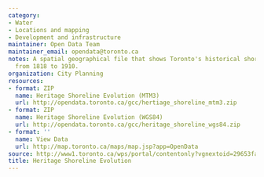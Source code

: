 ```yaml
---
category:
- Water
- Locations and mapping
- Development and infrastructure
maintainer: Open Data Team
maintainer_email: opendata@toronto.ca
notes: A spatial geographical file that shows Toronto's historical shoreline development
  from 1818 to 1910.
organization: City Planning
resources:
- format: ZIP
  name: Heritage Shoreline Evolution (MTM3)
  url: http://opendata.toronto.ca/gcc/hertiage_shoreline_mtm3.zip
- format: ZIP
  name: Heritage Shoreline Evolution (WGS84)
  url: http://opendata.toronto.ca/gcc/heritage_shoreline_wgs84.zip
- format: ''
  name: View Data
  url: http://map.toronto.ca/maps/map.jsp?app=OpenData
source: http://www1.toronto.ca/wps/portal/contentonly?vgnextoid=29653fab14970410VgnVCM10000071d60f89RCRD&vgnextchannel=1a66e03bb8d1e310VgnVCM10000071d60f89RCRD
title: Heritage Shoreline Evolution
---
```

